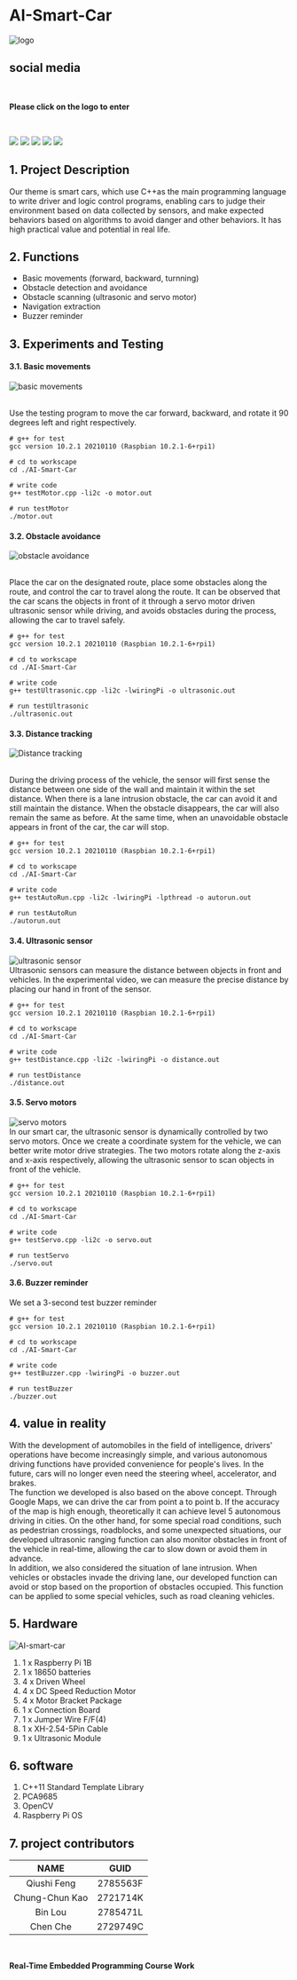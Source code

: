 # AI-Smart-Car
![logo](sample-images/logo.png)

## social media
<br/>
<p align="center">

**Please click on the logo to enter**
</p>
<br/>
<p align="center">

[<img src="https://raw.githubusercontent.com/dxc4598/AI-Smart-Car/Documentation/sample-images/youtube.png">](https://www.youtube.com/@binlou)
[<img src="https://raw.githubusercontent.com/dxc4598/AI-Smart-Car/Documentation/sample-images/tiktok.png">](https://www.tiktok.com/@binlou60?lang=en)
[<img src="https://raw.githubusercontent.com/dxc4598/AI-Smart-Car/Documentation/sample-images/twitter.png">](https://twitter.com/loubin93)
[<img src="https://raw.githubusercontent.com/dxc4598/AI-Smart-Car/Documentation/sample-images/instagram.png">](https://instagram.com/loubin932023?igshid=YmMyMTA2M2Y=)
[<img src="https://raw.githubusercontent.com/dxc4598/AI-Smart-Car/Documentation/sample-images/facebook.png">](https://www.facebook.com/profile.php?id=100091780276237)
</p>

## 1. Project Description
Our theme is smart cars, which use C++as the main programming language to write driver and logic control programs, enabling cars to judge their environment based on data collected by sensors, and make expected behaviors based on algorithms to avoid danger and other behaviors. It has high practical value and potential in real life.

## 2. Functions
- Basic movements (forward, backward, turnning)
- Obstacle detection and avoidance
- Obstacle scanning (ultrasonic and servo motor)
- Navigation extraction
- Buzzer reminder

## 3. Experiments and Testing
#### 3.1. Basic movements
<p align="center">

![basic movements](sample-images/mobility.png)
</p>
<br/>
Use the testing program to move the car forward, backward, and rotate it 90 degrees left and right respectively.

```
# g++ for test
gcc version 10.2.1 20210110 (Raspbian 10.2.1-6+rpi1)

# cd to workscape
cd ./AI-Smart-Car

# write code
g++ testMotor.cpp -li2c -o motor.out

# run testMotor
./motor.out
```

#### 3.2. Obstacle avoidance
<p align="center">
 
![obstacle avoidance](sample-images/obstacle.png)
</p>
<br/>
Place the car on the designated route, place some obstacles along the route, and control the car to travel along the route. It can be observed that the car scans the objects in front of it through a servo motor driven ultrasonic sensor while driving, and avoids obstacles during the process, allowing the car to travel safely.

```
# g++ for test
gcc version 10.2.1 20210110 (Raspbian 10.2.1-6+rpi1)

# cd to workscape
cd ./AI-Smart-Car

# write code
g++ testUltrasonic.cpp -li2c -lwiringPi -o ultrasonic.out

# run testUltrasonic
./ultrasonic.out
```

#### 3.3. Distance tracking
<p align="center">

![Distance tracking](sample-images/distance.png)
</p>
<br/>
During the driving process of the vehicle, the sensor will first sense the distance between one side of the wall and maintain it within the set distance. When there is a lane intrusion obstacle, the car can avoid it and still maintain the distance. When the obstacle disappears, the car will also remain the same as before. At the same time, when an unavoidable obstacle appears in front of the car, the car will stop.

```
# g++ for test
gcc version 10.2.1 20210110 (Raspbian 10.2.1-6+rpi1)

# cd to workscape
cd ./AI-Smart-Car

# write code
g++ testAutoRun.cpp -li2c -lwiringPi -lpthread -o autorun.out

# run testAutoRun
./autorun.out
```

#### 3.4. Ultrasonic sensor
<p align="center">

![ultrasonic sensor](sample-images/ultrasonic.png)
<br/>
Ultrasonic sensors can measure the distance between objects in front and vehicles. In the experimental video, we can measure the precise distance by placing our hand in front of the sensor.

```
# g++ for test
gcc version 10.2.1 20210110 (Raspbian 10.2.1-6+rpi1)

# cd to workscape
cd ./AI-Smart-Car

# write code
g++ testDistance.cpp -li2c -lwiringPi -o distance.out

# run testDistance
./distance.out
```

#### 3.5. Servo motors
<p align="center">

![servo motors](sample-images/servo.png)
<br/>
In our smart car, the ultrasonic sensor is dynamically controlled by two servo motors. Once we create a coordinate system for the vehicle, we can better write motor drive strategies. The two motors rotate along the z-axis and x-axis respectively, allowing the ultrasonic sensor to scan objects in front of the vehicle.

```
# g++ for test
gcc version 10.2.1 20210110 (Raspbian 10.2.1-6+rpi1)

# cd to workscape
cd ./AI-Smart-Car

# write code
g++ testServo.cpp -li2c -o servo.out

# run testServo
./servo.out
```

#### 3.6. Buzzer reminder
We set a 3-second test buzzer reminder

```
# g++ for test
gcc version 10.2.1 20210110 (Raspbian 10.2.1-6+rpi1)

# cd to workscape
cd ./AI-Smart-Car

# write code
g++ testBuzzer.cpp -lwiringPi -o buzzer.out

# run testBuzzer
./buzzer.out
```

## 4. value in reality
With the development of automobiles in the field of intelligence, drivers' operations have become increasingly simple, and various autonomous driving functions have provided convenience for people's lives. In the future, cars will no longer even need the steering wheel, accelerator, and brakes. 
<br/>
The function we developed is also based on the above concept. Through Google Maps, we can drive the car from point a to point b. If the accuracy of the map is high enough, theoretically it can achieve level 5 autonomous driving in cities. On the other hand, for some special road conditions, such as pedestrian crossings, roadblocks, and some unexpected situations, our developed ultrasonic ranging function can also monitor obstacles in front of the vehicle in real-time, allowing the car to slow down or avoid them in advance. 
<br/>
In addition, we also considered the situation of lane intrusion. When vehicles or obstacles invade the driving lane, our developed function can avoid or stop based on the proportion of obstacles occupied. This function can be applied to some special vehicles, such as road cleaning vehicles.

## 5. Hardware
![AI-smart-car](sample-images/Sample_car.jpg)
1. 1 x Raspberry Pi 1B
2. 1 x 18650 batteries
3. 4 x Driven Wheel
4. 4 x DC Speed Reduction Motor
5. 4 x Motor Bracket Package
6. 1 x Connection Board
7. 1 x Jumper Wire F/F(4)
8. 1 x XH-2.54-5Pin Cable
9. 1 x Ultrasonic Module

## 6. software
1. C++11 Standard Template Library
2. PCA9685
3. OpenCV
4. Raspberry Pi OS

## 7. project contributors
| NAME | GUID |
| :----: | :----: |
| Qiushi Feng | 2785563F |
| Chung-Chun Kao | 2721714K |
| Bin Lou | 2785471L |
| Chen Che | 2729749C |
<br/>

**Real-Time Embedded Programming Course Work**